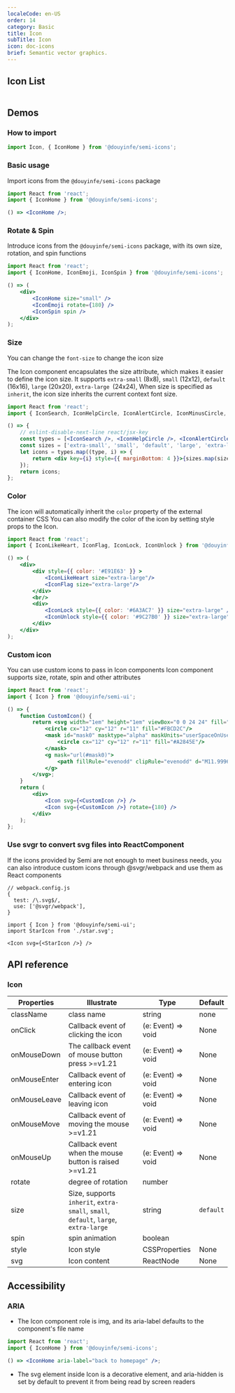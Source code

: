 ```yaml
---
localeCode: en-US
order: 14
category: Basic
title: Icon
subTitle: Icon
icon: doc-icons
brief: Semantic vector graphics.
---
```


## Icon List
```icon
```

## Demos

### How to import

```jsx import
import Icon, { IconHome } from '@douyinfe/semi-icons';
```

### Basic usage
Import icons from the `@douyinfe/semi-icons` package

```jsx live=true
import React from 'react';
import { IconHome } from '@douyinfe/semi-icons';

() => <IconHome />;

```


### Rotate & Spin
Introduce icons from the `@douyinfe/semi-icons` package, with its own size, rotation, and spin functions

```jsx live=true
import React from 'react';
import { IconHome, IconEmoji, IconSpin } from '@douyinfe/semi-icons';

() => (
    <div>
        <IconHome size="small" />
        <IconEmoji rotate={180} />
        <IconSpin spin />
    </div>
);

```

### Size
>
You can change the `font-size` to change the icon size
>

The Icon component encapsulates the size attribute, which makes it easier to define the icon size. It supports `extra-small` (8x8), `small` (12x12), `default` (16x16), `large` (20x20), `extra-large `(24x24), When size is specified as `inherit`, the icon size inherits the current context font size.


```jsx live=true
import React from 'react';
import { IconSearch, IconHelpCircle, IconAlertCircle, IconMinusCircle, IconPlusCircle, IconPlus, IconRefresh } from '@douyinfe/semi-icons';

() => {
    // eslint-disable-next-line react/jsx-key
    const types = [<IconSearch />, <IconHelpCircle />, <IconAlertCircle />, <IconMinusCircle />, <IconPlusCircle />, <IconPlus />, <IconRefresh />];
    const sizes = ['extra-small', 'small', 'default', 'large', 'extra-large'];
    let icons = types.map((type, i) => {
        return <div key={i} style={{ marginBottom: 4 }}>{sizes.map(size => React.cloneElement(type, { size, key: size }))}</div>;
    });
    return icons;
};
```

### Color
The icon will automatically inherit the `color` property of the external container CSS
You can also modify the color of the icon by setting style props to the Icon.

```jsx live=true
import React from 'react';
import { IconLikeHeart, IconFlag, IconLock, IconUnlock } from '@douyinfe/semi-icons';

() => (
    <div>
        <div style={{ color: '#E91E63' }} >
            <IconLikeHeart size="extra-large"/>
            <IconFlag size="extra-large"/>
        </div>
        <br/>
        <div>
            <IconLock style={{ color: '#6A3AC7' }} size="extra-large" />
            <IconUnlock style={{ color: '#9C27B0' }} size="extra-large"/>
        </div>
    </div>
);
```

### Custom icon
You can use custom icons to pass in Icon components
Icon component supports size, rotate, spin and other attributes

```jsx live=true
import React from 'react';
import { Icon } from '@douyinfe/semi-ui';

() => {
    function CustomIcon() {
        return <svg width="1em" height="1em" viewBox="0 0 24 24" fill="none" xmlns="http://www.w3.org/2000/svg">
            <circle cx="12" cy="12" r="11" fill="#FBCD2C"/>
            <mask id="mask0" masktype="alpha" maskUnits="userSpaceOnUse" x="1" y="1" width="22" height="22">
                <circle cx="12" cy="12" r="11" fill="#A2845E"/>
            </mask>
            <g mask="url(#mask0)">
                <path fillRule="evenodd" clipRule="evenodd" d="M11.9996 17.7963C13.7184 17.7963 15.2479 16.3561 16.0881 14.2048C16.6103 13.9909 17.1072 13.3424 17.334 12.4957C17.629 11.3948 17.5705 10.4118 16.7665 10.1059C16.6885 6.27115 15.1754 4.78714 11.9996 4.78714C8.82412 4.78714 7.31097 6.27097 7.2328 10.1052C6.42711 10.4103 6.36828 11.394 6.66349 12.4957C6.89064 13.3435 7.38849 13.9926 7.91145 14.2056C8.7518 16.3565 10.2811 17.7963 11.9996 17.7963ZM20.0126 23C20.34 23 20.5906 22.7037 20.4686 22.3999C19.6099 20.2625 16.1444 18.6636 12 18.6636C7.85555 18.6636 4.39008 20.2625 3.53142 22.3999C3.40937 22.7037 3.65999 23 3.9874 23H20.0126Z" fill="white"/>
            </g>
        </svg>;
    }
    return (
        <div>
            <Icon svg={<CustomIcon />} />
            <Icon svg={<CustomIcon />} rotate={180} />
        </div>
    );
};
```

### Use svgr to convert svg files into ReactComponent
If the icons provided by Semi are not enough to meet business needs, you can also introduce custom icons through @svgr/webpack and use them as React components

```
// webpack.config.js
{
  test: /\.svg$/,
  use: ['@svgr/webpack'],
}

import { Icon } from '@douyinfe/semi-ui';
import StarIcon from './star.svg';

<Icon svg={<StarIcon />} />
```



## API reference

### Icon

| Properties  | Illustrate        | Type            | Default |
|-------|-------------|-----------------|--------|
| className | class name | string | none |
| onClick | Callback event of clicking the icon | (e: Event) => void | None |
| onMouseDown | The callback event of mouse button press >=v1.21 | (e: Event) => void | None |
| onMouseEnter | Callback event of entering icon | (e: Event) => void | None |
| onMouseLeave | Callback event of leaving icon | (e: Event) => void | None |
| onMouseMove | Callback event of moving the mouse >=v1.21 | (e: Event) => void | None |
| onMouseUp | Callback event when the mouse button is raised >=v1.21 | (e: Event) => void | None |
| rotate | degree of rotation | number | |
| size | Size, supports `inherit`, `extra-small`, `small`, `default`, `large`, `extra-large` | string | `default` |
| spin | spin animation | boolean | |
| style | Icon style | CSSProperties | None |
| svg | Icon content | ReactNode | None |

## Accessibility

### ARIA

- The Icon component role is img, and its aria-label defaults to the component's file name

```jsx live=true
import React from 'react';
import { IconHome } from '@douyinfe/semi-icons';

() => <IconHome aria-label="back to homepage" />;
```

- The svg element inside Icon is a decorative element, and aria-hidden is set by default to prevent it from being read by screen readers